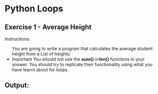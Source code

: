 # Python Loops

## Exercise 1 - Average Height 
Instructions:
<ul
<li>You are going to write a program that calculates the average student height from a List of heights.</li>
<li>Important You should not use the <b>sum()</b> or<b>len()</b> functions in your answer. You should try to replicate their functionality using what you have learnt about for loops.</li>
</ul>

## Output:
